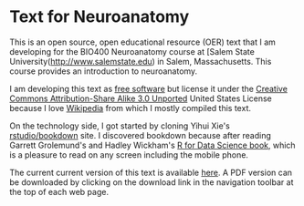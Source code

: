 # Text for Neuroanatomy

This is an open source, open educational resource (OER) text that I am  developing for the BIO400 Neuroanatomy course at [Salem State University(http://www.salemstate.edu) in Salem, Massachusetts. This course provides an introduction to  neuroanatomy.  

I am developing this text as [free software](https://www.gnu.org/philosophy/free-sw.en.html) but license it under the [Creative Commons Attribution-Share Alike 3.0 Unported](https://creativecommons.org/licenses/by-sa/3.0/deed.en) United States License because I love [Wikipedia](https://www.wikipedia.org) from which I mostly compiled this text.

On the technology side, I got started by cloning Yihui Xie's [rstudio/bookdown](https://github.com/rstudio/bookdown) site. I discovered bookdown because after reading Garrett Grolemund's and Hadley Wickham's [R for Data Science book](http://r4ds.had.co.nz), which is a pleasure to read on any screen including the mobile phone.

The current current version of this text is available [here](https://nikolaussucher.github.io/neuroanatomy-text/). A PDF version can be downloaded by clicking on the download link in the navigation toolbar at the top of each web page.
